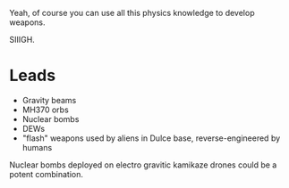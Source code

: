 Yeah, of course you can use all this physics knowledge to develop weapons.

SIIIGH.

# Leads

- Gravity beams
- MH370 orbs
- Nuclear bombs
- DEWs
- "flash" weapons used by aliens in Dulce base, reverse-engineered by humans

Nuclear bombs deployed on electro gravitic kamikaze drones could be a potent combination.
